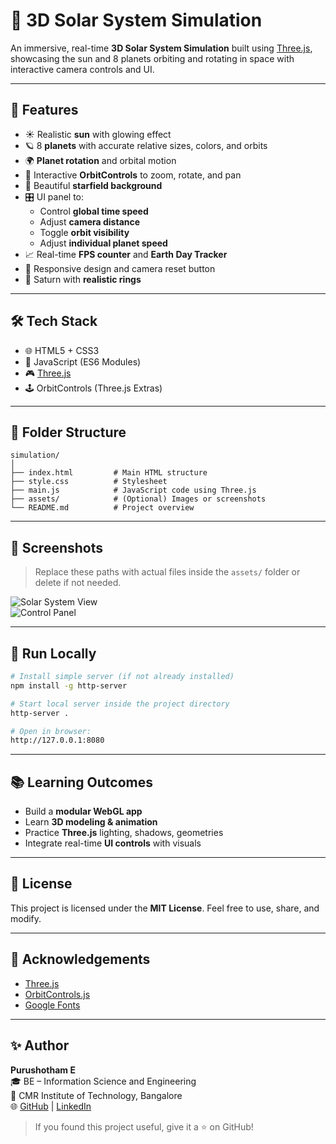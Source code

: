 # 🌌 3D Solar System Simulation

An immersive, real-time **3D Solar System Simulation** built using [Three.js](https://threejs.org/), showcasing the sun and 8 planets orbiting and rotating in space with interactive camera controls and UI.

---

## 🚀 Features

- ☀️ Realistic **sun** with glowing effect  
- 🪐 8 **planets** with accurate relative sizes, colors, and orbits  
- 🌍 **Planet rotation** and orbital motion  
- 🔭 Interactive **OrbitControls** to zoom, rotate, and pan  
- 🌠 Beautiful **starfield background**  
- 🎛️ UI panel to:
  - Control **global time speed**
  - Adjust **camera distance**
  - Toggle **orbit visibility**
  - Adjust **individual planet speed**
- 📈 Real-time **FPS counter** and **Earth Day Tracker**
- 🔄 Responsive design and camera reset button
- 💍 Saturn with **realistic rings**

---

## 🛠️ Tech Stack

- 🌐 HTML5 + CSS3  
- 🧠 JavaScript (ES6 Modules)  
- 🎮 [Three.js](https://threejs.org/)  
- 🕹️ OrbitControls (Three.js Extras)

---

## 📁 Folder Structure

```
simulation/
│
├── index.html         # Main HTML structure
├── style.css          # Stylesheet
├── main.js            # JavaScript code using Three.js
├── assets/            # (Optional) Images or screenshots
└── README.md          # Project overview
```

---

## 📸 Screenshots

> Replace these paths with actual files inside the `assets/` folder or delete if not needed.

![Solar System View](./assets/3dview.png)  
![Control Panel](./assets/controls.png)

---

## 🧪 Run Locally

```bash
# Install simple server (if not already installed)
npm install -g http-server

# Start local server inside the project directory
http-server .

# Open in browser:
http://127.0.0.1:8080
```

---

## 📚 Learning Outcomes

- Build a **modular WebGL app**
- Learn **3D modeling & animation**
- Practice **Three.js** lighting, shadows, geometries
- Integrate real-time **UI controls** with visuals

---

## 📜 License

This project is licensed under the **MIT License**. Feel free to use, share, and modify.

---

## 🙌 Acknowledgements

- [Three.js](https://threejs.org/)
- [OrbitControls.js](https://threejs.org/docs/#examples/en/controls/OrbitControls)
- [Google Fonts](https://fonts.google.com/)

---

## ✨ Author

**Purushotham E**  
🎓 BE – Information Science and Engineering  
🏫 CMR Institute of Technology, Bangalore  
🌐 [GitHub](https://github.com/purushotham2628) | [LinkedIn](https://linkedin.com/in/purushotham2628)

> If you found this project useful, give it a ⭐ on GitHub!
